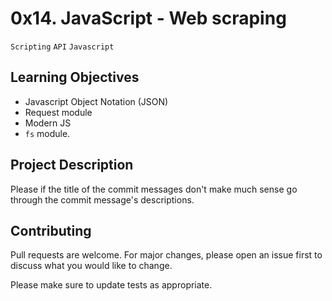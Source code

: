 # 0x14. JavaScript - Web scraping
``Scripting`` ``API`` ``Javascript``

## Learning Objectives

- Javascript Object Notation (JSON)
- Request module
- Modern JS
- ``fs`` module.

## Project Description

Please if the title of the commit messages don't make much sense go through the commit message's descriptions.

## Contributing
Pull requests are welcome. For major changes, please open an issue first to discuss what you would like to change.

Please make sure to update tests as appropriate.
